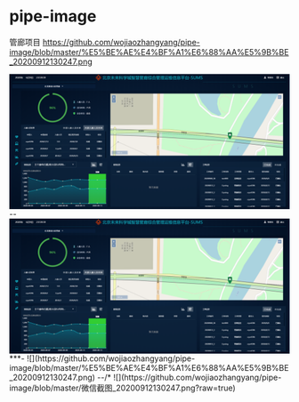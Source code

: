 # pipe-image
管廊项目
https://github.com/wojiaozhangyang/pipe-image/blob/master/%E5%BE%AE%E4%BF%A1%E6%88%AA%E5%9B%BE_20200912130247.png

<img src="https://github.com/wojiaozhangyang/pipe-image/blob/master/%E5%BE%AE%E4%BF%A1%E6%88%AA%E5%9B%BE_20200912130247.png?raw=true"  align=center />
--

<img src="https://github.com/wojiaozhangyang/pipe-image/blob/master/微信截图_20200912130247.png?raw=true" align=center />
***-
![](https://github.com/wojiaozhangyang/pipe-image/blob/master/%E5%BE%AE%E4%BF%A1%E6%88%AA%E5%9B%BE_20200912130247.png)
--/*
![](https://github.com/wojiaozhangyang/pipe-image/blob/master/微信截图_20200912130247.png?raw=true)
